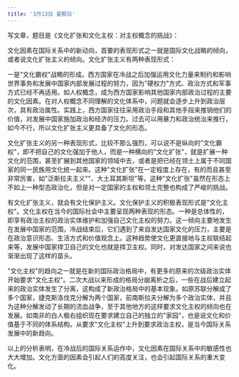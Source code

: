 ```yaml
---
title: '3月13日 星期日'
---
```


写文章，题目是《文化扩张和文化主权：对主权概念的挑战》：

文化因素在国际关系中的新动向，首要的表现形式之一就是国际文化战略的倾向，或者说文化扩张主义的倾向。文化扩张主义有两种表现形式：

一是"文化霸权"战略的形成。西方国家在冷战之后加强运用文化力量来制约和影响世界事务和发展中国家内部发展过程的努力，因为"硬权力"方式、政治方式和军事方式已经不再适用。如人权概念，成为西方国家影响其他国家内部政治过程的主要的文化因素。在对人权概念不同理解的文化体系中，问题就会逐步上升到政治层次，具有政治属性。实践上，西方国家往往采用政治手段和其他手段来推销他们的价值，对发展中国家施加政治和经济的压力。过去可以用暴力和政治统治来推行，如今不行，所以文化扩张主义更具备了文化的形态。

文化扩张主义的另一种表现形式，比较不那么强烈，可以说不是纵向的"文化霸权"，即不把自己的文化强加于他人，而是一种横向的"文化扩张"，就是扩展一种文化的范围，甚至扩展到其他国家的领域中去，或者是把已经在领土上属于不同国家的同一民族用文化统一起来。这种"文化扩张"在一定程度上存在，有的而且甚至非常厉害，如"泛斯拉夫主义""、大土耳其斯坦"等。这种"文化扩张"虽然在形态上不如上一种型态政治化，但是对一定国家的主权和领土完整也构成了严峻的挑战。

有文化扩张主义，就会有文化保护主义。文化保护主义的积极表现形式是"文化主权"。文化主权在当今的国际社会中主要呈现两种表现的形态。一种是总体性的，即享有政治主权的政治实体维护和加强自己文化主权的努力。这一倾向主要地发生在发展中国家的范围，冷战结束后，它们遇到了来自发达国家文化的压力，主要是在政治意识形态、生活方式和价值观念上。这种趋势使文化更直接地与主权联结起来等，发展中国家捍卫自己的文化也就是捍卫主权。同时，对发达国家之间来说也渐渐出现了这样的苗头。

"文化主权"的趋向之一就是在新的国际政治格局中，有更多的原来的次级政治实体开始要求"文化主权"。二次大战以来形成的格局分崩离析之后，一些在战后建立起来的政治实体发生了分离，这构成了新政治格局中的基本现象。如原苏联分解成了多个国家，捷克斯洛伐克分解为两个国家，前南斯拉夫分解为多个政治实体，并且为这种分解发动了长期的流血战争，至于其他地方的这样要求文化主权的倾向也在发展。如南非的白人极右组织现在要求建立自己的独立的"家园"，也是说文化和价值基于不同的体系结构。从要求"文化主权"上升到要求政治主权，是当今国际关系发展中的新趋向。

以上的分析表明，在冷战后的国际关系运作中，文化因素在国际关系中的敏感性也大大增加。文化方面的因素会引起人们的高度关注，也会引起国际关系的重大变化。

